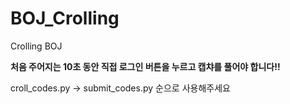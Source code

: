 # BOJ_Crolling
Crolling BOJ

**처음 주어지는 10초 동안 직접 로그인 버튼을 누르고 캡챠를 풀어야 합니다!!**

croll_codes.py -> submit_codes.py 순으로 사용해주세요
